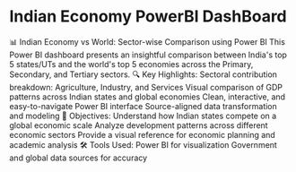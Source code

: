 # Indian Economy PowerBI DashBoard
📊 Indian Economy vs World: Sector-wise Comparison using Power BI This Power BI dashboard presents an insightful comparison between India's top 5 states/UTs and the world's top 5 economies across the Primary, Secondary, and Tertiary sectors.  🔍 Key Highlights: Sectoral contribution breakdown: Agriculture, Industry, and Services  Visual comparison of GDP patterns across Indian states and global economies  Clean, interactive, and easy-to-navigate Power BI interface  Source-aligned data transformation and modeling  📌 Objectives: Understand how Indian states compete on a global economic scale  Analyze development patterns across different economic sectors  Provide a visual reference for economic planning and academic analysis  🛠 Tools Used: Power BI for visualization  Government and global data sources for accuracy
